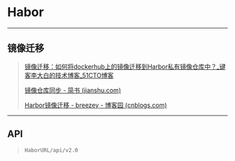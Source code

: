 # Habor





---

## 镜像迁移

> [镜像迁移：如何将dockerhub上的镜像迁移到Harbor私有镜像仓库中？_键客李大白的技术博客_51CTO博客](https://blog.51cto.com/lidabai/5283232)
>
> [镜像仓库同步 - 简书 (jianshu.com)](https://www.jianshu.com/p/27a6bd8f4a4f)
>
> [Harbor镜像迁移 - breezey - 博客园 (cnblogs.com)](https://www.cnblogs.com/breezey/p/10615242.html)





---

## API

> `HaborURL/api/v2.0`